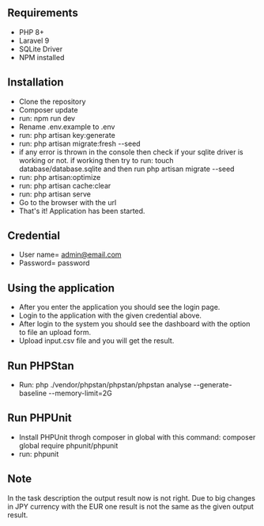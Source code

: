 
## Requirements

- PHP 8+
- Laravel 9
- SQLite Driver
- NPM installed


## Installation
- Clone the repository
- Composer update
- run: npm run dev
- Rename .env.example to .env
- run: php artisan key:generate
- run: php artisan migrate:fresh --seed
- if any error is thrown in the console then check if your sqlite driver is working or not. if working then try to run: touch database/database.sqlite and then run php artisan migrate --seed
- run: php artisan:optimize
- run: php artisan cache:clear
- run: php artisan serve
- Go to the browser with the url
- That's it! Application has been started.

## Credential
- User name= admin@email.com
- Password= password

## Using the application
- After you enter the application you should see the login page.
- Login to the application with the given credential above.
- After login to the system you should see the dashboard with the option to file an upload form.
- Upload input.csv file and you will get the result.

## Run PHPStan
- Run: php ./vendor/phpstan/phpstan/phpstan analyse --generate-baseline --memory-limit=2G

## Run PHPUnit
- Install PHPUnit throgh composer in global with this command: composer global require phpunit/phpunit
- run: phpunit

## Note
In the task description the output result now is not right. Due to big changes in JPY currency with the EUR one result is not the same as the given output result.
